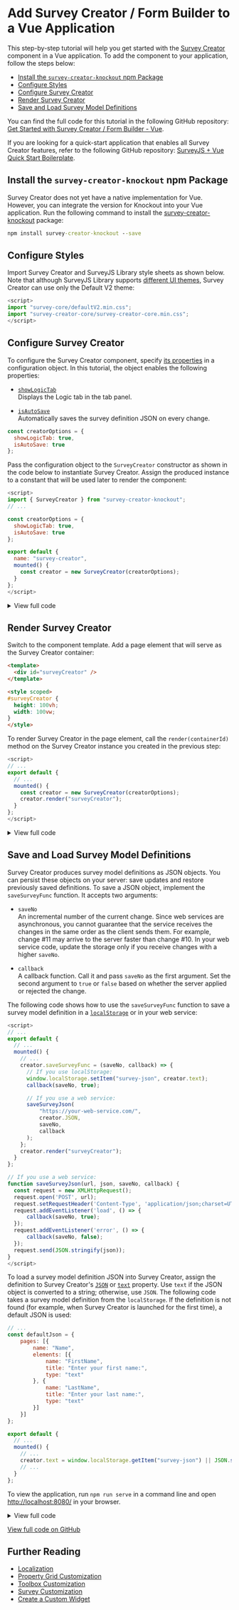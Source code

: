 # Add Survey Creator / Form Builder to a Vue Application

This step-by-step tutorial will help you get started with the [Survey Creator](https://surveyjs.io/create-survey) component in a Vue application. To add the component to your application, follow the steps below:

- [Install the `survey-creator-knockout` npm Package](#install-the-survey-creator-knockout-npm-package)
- [Configure Styles](#configure-styles)
- [Configure Survey Creator](#configure-survey-creator)
- [Render Survey Creator](#render-survey-creator)
- [Save and Load Survey Model Definitions](#save-and-load-survey-model-definitions)

You can find the full code for this tutorial in the following GitHub repository: <a href="https://github.com/surveyjs/code-examples/tree/main/get-started-creator/vue" target="_blank">Get Started with Survey Creator / Form Builder - Vue</a>.

If you are looking for a quick-start application that enables all Survey Creator features, refer to the following GitHub repository: <a href="https://github.com/surveyjs/surveyjs_vue_quickstart" target="_blank">SurveyJS + Vue Quick Start Boilerplate</a>.

## Install the `survey-creator-knockout` npm Package

Survey Creator does not yet have a native implementation for Vue. However, you can integrate the version for Knockout into your Vue application. Run the following command to install the <a href="https://www.npmjs.com/package/survey-creator-knockout" target="_blank">survey-creator-knockout</a> package:

```cmd
npm install survey-creator-knockout --save
```

## Configure Styles

Import Survey Creator and SurveyJS Library style sheets as shown below. Note that although SurveyJS Library supports [different UI themes](https://surveyjs.io/Documentation/Library?id=get-started-vue#configure-styles), Survey Creator can use only the Default V2 theme:

```js
<script>
import "survey-core/defaultV2.min.css";
import "survey-creator-core/survey-creator-core.min.css";
</script>
```

## Configure Survey Creator

To configure the Survey Creator component, specify [its properties](https://surveyjs.io/Documentation/Survey-Creator?id=surveycreator) in a configuration object. In this tutorial, the object enables the following properties:

- [`showLogicTab`](https://surveyjs.io/Documentation/Survey-Creator?id=surveycreator#showLogicTab)        
Displays the Logic tab in the tab panel.

- [`isAutoSave`](https://surveyjs.io/Documentation/Survey-Creator?id=surveycreator#isAutoSave)        
Automatically saves the survey definition JSON on every change.

```js
const creatorOptions = {
  showLogicTab: true,
  isAutoSave: true
};
```

Pass the configuration object to the `SurveyCreator` constructor as shown in the code below to instantiate Survey Creator. Assign the produced instance to a constant that will be used later to render the component:

```js
<script>
import { SurveyCreator } from "survey-creator-knockout";
// ...

const creatorOptions = {
  showLogicTab: true,
  isAutoSave: true
};

export default {
  name: "survey-creator",
  mounted() {
    const creator = new SurveyCreator(creatorOptions);
  }
};
</script>
```

<details>
  <summary>View full code</summary>

```js
<script>
import { SurveyCreator } from "survey-creator-knockout";
import "survey-core/defaultV2.min.css";
import "survey-creator-core/survey-creator-core.min.css";

const creatorOptions = {
  showLogicTab: true,
  isAutoSave: true
};

export default {
  name: "survey-creator",
  mounted() {
    const creator = new SurveyCreator(creatorOptions);
  }
};
</script>
```
</details>

## Render Survey Creator

Switch to the component template. Add a page element that will serve as the Survey Creator container:

```html
<template>
  <div id="surveyCreator" />
</template>

<style scoped>
#surveyCreator {
  height: 100vh;
  width: 100vw;
}
</style>
```

To render Survey Creator in the page element, call the `render(containerId)` method on the Survey Creator instance you created in the previous step:

```js
<script>
// ...
export default {
  // ...
  mounted() {
    const creator = new SurveyCreator(creatorOptions);
    creator.render("surveyCreator");
  }
};
</script>
```

<details>
  <summary>View full code</summary>

```js
<template>
  <div id="surveyCreator" />
</template>

<script>
import { SurveyCreator } from "survey-creator-knockout";
import "survey-core/defaultV2.min.css";
import "survey-creator-core/survey-creator-core.min.css";

const creatorOptions = {
  showLogicTab: true,
  isAutoSave: true
};

export default {
  name: "survey-creator",
  mounted() {
    const creator = new SurveyCreator(creatorOptions);
    creator.render("surveyCreator");
  }
};
</script>
<style scoped>
#surveyCreator {
  height: 100vh;
  width: 100vw;
}
</style>
```
</details>

## Save and Load Survey Model Definitions

Survey Creator produces survey model definitions as JSON objects. You can persist these objects on your server: save updates and restore previously saved definitions. To save a JSON object, implement the `saveSurveyFunc` function. It accepts two arguments:

- `saveNo`      
An incremental number of the current change. Since web services are asynchronous, you cannot guarantee that the service receives the changes in the same order as the client sends them. For example, change #11 may arrive to the server faster than change #10. In your web service code, update the storage only if you receive changes with a higher `saveNo`.

- `callback`        
A callback function. Call it and pass `saveNo` as the first argument. Set the second argument to `true` or `false` based on whether the server applied or rejected the change.

The following code shows how to use the `saveSurveyFunc` function to save a survey model definition in a <a href="https://developer.mozilla.org/en-US/docs/Web/API/Window/localStorage" target="_blank">`localStorage`</a> or in your web service:


```js
<script>
// ...
export default {
  // ...
  mounted() {
    // ...
    creator.saveSurveyFunc = (saveNo, callback) => {
      // If you use localStorage:
      window.localStorage.setItem("survey-json", creator.text);
      callback(saveNo, true);

      // If you use a web service:
      saveSurveyJson(
          "https://your-web-service.com/",
          creator.JSON,
          saveNo,
          callback
      );
    };
    creator.render("surveyCreator");
  }
};

// If you use a web service:
function saveSurveyJson(url, json, saveNo, callback) {
  const request = new XMLHttpRequest();
  request.open('POST', url);
  request.setRequestHeader('Content-Type', 'application/json;charset=UTF-8');
  request.addEventListener('load', () => {
      callback(saveNo, true);
  });
  request.addEventListener('error', () => {
      callback(saveNo, false);
  });
  request.send(JSON.stringify(json));
}
</script>
```

To load a survey model definition JSON into Survey Creator, assign the definition to Survey Creator's [`JSON`](https://surveyjs.io/Documentation/Survey-Creator?id=surveycreator#JSON) or [`text`](https://surveyjs.io/Documentation/Survey-Creator?id=surveycreator#text) property. Use `text` if the JSON object is converted to a string; otherwise, use `JSON`. The following code takes a survey model definition from the `localStorage`. If the definition is not found (for example, when Survey Creator is launched for the first time), a default JSON is used:


```js
// ...
const defaultJson = {
    pages: [{
        name: "Name",
        elements: [{
            name: "FirstName",
            title: "Enter your first name:",
            type: "text"
        }, {
            name: "LastName",
            title: "Enter your last name:",
            type: "text"
        }]
    }]
};

export default {
  // ...
  mounted() {
    // ...
    creator.text = window.localStorage.getItem("survey-json") || JSON.stringify(defaultJson);
    // ...
  }
};
```

To view the application, run `npm run serve` in a command line and open [http://localhost:8080/](http://localhost:8080/) in your browser.

<details>
  <summary>View full code</summary>

```js
<template>
  <div id="surveyCreator" />
</template>

<script>
import { SurveyCreator } from "survey-creator-knockout";
import "survey-core/defaultV2.min.css";
import "survey-creator-core/survey-creator-core.min.css";

const creatorOptions = {
  showLogicTab: true,
  isAutoSave: true
};

const defaultJson = {
  pages: [{
    name: "Name",
    elements: [{
      name: "FirstName",
      title: "Enter your first name:",
      type: "text"
    }, {
      name: "LastName",
      title: "Enter your last name:",
      type: "text"
    }]
  }]
};

export default {
  name: "survey-creator",
  mounted() {
    const creator = new SurveyCreator(creatorOptions);
    creator.text = window.localStorage.getItem("survey-json") || JSON.stringify(defaultJson);
    creator.saveSurveyFunc = (saveNo, callback) => { 
      window.localStorage.setItem("survey-json", creator.text);
      callback(saveNo, true);
      // saveSurveyJson(
      //     "https://your-web-service.com/",
      //     creator.JSON,
      //     saveNo,
      //     callback
      // );
    };
    creator.render("surveyCreator");
  }
};

// function saveSurveyJson(url, json, saveNo, callback) {
//   const request = new XMLHttpRequest();
//   request.open('POST', url);
//   request.setRequestHeader('Content-Type', 'application/json;charset=UTF-8');
//   request.addEventListener('load', () => {
//       callback(saveNo, true);
//   });
//   request.addEventListener('error', () => {
//       callback(saveNo, false);
//   });
//   request.send(JSON.stringify(json));
// }
</script>
<style scoped>
#surveyCreator {
  height: 100vh;
  width: 100vw;
}
</style>
```
</details>

<a href="https://github.com/surveyjs/code-examples/tree/main/get-started-creator/vue" target="_blank">View full code on GitHub</a>

## Further Reading

- [Localization](https://surveyjs.io/Documentation/Survey-Creator?id=localization)
- [Property Grid Customization](https://surveyjs.io/Documentation/Survey-Creator?id=property-grid)
- [Toolbox Customization](https://surveyjs.io/Documentation/Survey-Creator?id=toolbox)
- [Survey Customization](https://surveyjs.io/Documentation/Survey-Creator?id=survey-customization)
- [Create a Custom Widget](https://surveyjs.io/Documentation/Survey-Creator?id=Create-Custom-Widget)
